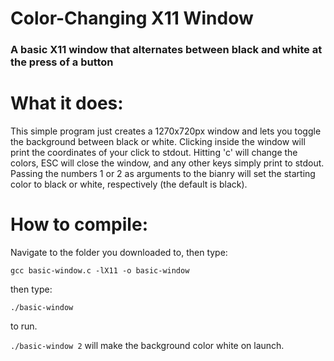 # Color-Changing X11 Window
### A basic X11 window that alternates between black and white at the press of a button

# What it does:
This simple program just creates a 1270x720px window and lets you toggle the background between black or white. Clicking inside the window will print the coordinates of your click to stdout. Hitting 'c' will change the colors, ESC will close the window, and any other keys simply print to stdout.
Passing the numbers 1 or 2 as arguments to the bianry will set the starting color to black or white, respectively (the default is black).

# How to compile:
Navigate to the folder you downloaded to, then type:

`gcc basic-window.c -lX11 -o basic-window`

then type:

`./basic-window`

to run.

`./basic-window 2` will make the background color white on launch.
